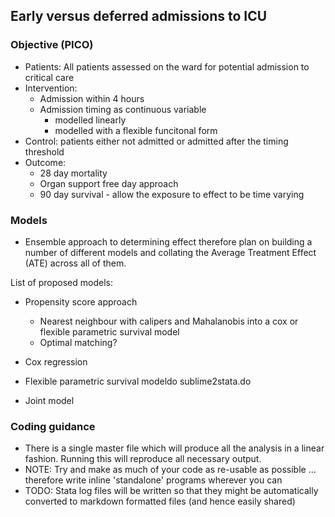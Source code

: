 ## Early versus deferred admissions to ICU

### Objective (PICO)
- Patients: All patients assessed on the ward for potential admission to critical care
- Intervention:
    - Admission within 4 hours
    - Admission timing as continuous variable
        - modelled linearly
        - modelled with a flexible funcitonal form
- Control: patients either not admitted or admitted after the timing threshold
- Outcome:
    - 28 day mortality
    - Organ support free day approach
    - 90 day survival - allow the exposure to effect to be time varying

### Models
- Ensemble approach to determining effect therefore plan on building a number of different models and collating the Average Treatment Effect (ATE) across all of them.

List of proposed models:

- Propensity score approach
    - Nearest neighbour with calipers and Mahalanobis into a cox or flexible parametric survival model
    - Optimal matching?
- Cox regression
- Flexible parametric survival modeldo sublime2stata.do

- Joint model

### Coding guidance
- There is a single master file which will produce all the analysis in a linear fashion. Running this will reproduce all necessary output.
- NOTE: Try and make as much of your code as re-usable as possible ... therefore write inline 'standalone' programs wherever you can
- TODO: Stata log files will be written so that they might be automatically converted to markdown formatted files (and hence easily shared)
